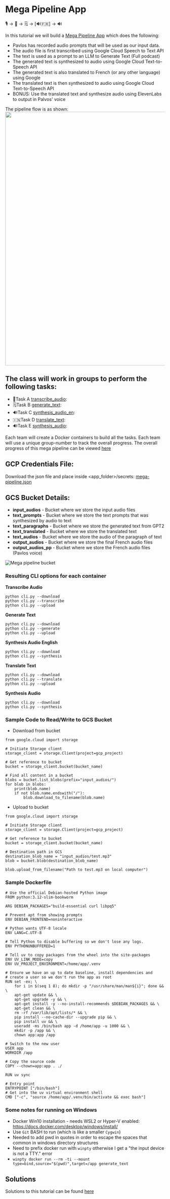 # Mega Pipeline App

🎙️ &rightarrow; 📝 &rightarrow; 🗒️ &rightarrow;  [🔊🇫🇷] &rightarrow; 🔊

In this tutorial we will build a [Mega Pipeline App](http://ac215-mega-pipeline.dlops.io/) which does the following:

* Pavlos has recorded audio prompts that will be used as our input data.
* The audio file is first transcribed using Google Cloud Speech to Text API
* The text is used as a prompt to an LLM to Generate Text (Full podcast)
* The generated text is synthesized to audio using Google Cloud Text-to-Speech API
* The generated text is also translated to French (or any other language) using Google
* The translated text is then synthesized to audio using Google Cloud Text-to-Speech API
* BONUS: Use the translated text and synthesize audio using ElevenLabs to output in Palvos' voice

The pipeline flow is as shown:
<img src="mega-pipeline-flow.png"  width="800">

## The class will work in groups to perform the following tasks:
* 📝Task A [transcribe_audio](https://github.com/dlops-io/mega-pipeline/tree/main/transcribe_audio):
* 🗒️Task B [generate_text](https://github.com/dlops-io/mega-pipeline/tree/main/generate_text):
* 🔊Task C [synthesis_audio_en](https://github.com/dlops-io/mega-pipeline/tree/main/synthesis_audio_en):
* 🇮🇳Task D [translate_text](https://github.com/dlops-io/mega-pipeline/tree/main/translate_text):
* 🔊Task E [synthesis_audio](https://github.com/dlops-io/mega-pipeline/tree/main/synthesis_audio):

Each team will create a Docker containers to build all the tasks. Each team will use a unique group-number to track the overall progress.
The overall progress of this mega pipeline can be viewed [here](http://ac215-mega-pipeline.dlops.io/)

## GCP Credentials File:
Download the json file and place inside <app_folder>/secrets:
<a href="https://canvas.harvard.edu/files/21857112/download?download_frd=1" download>mega-pipeline.json</a>


## GCS Bucket Details:
* **input_audios** - Bucket where we store the input audio files
* **text_prompts** - Bucket where we store the text prompts that was synthesized by audio to text
* **text_paragraphs** - Bucket where we store the generated text from GPT2
* **text_translated** - Bucket where we store the translated text
* **text_audios** - Bucket where we store the audio of the paragraph of text
* **output_audios** - Bucket where we store the final French audio files
* **output_audios_pp** - Bucket where we store the French audio files (Pavlos voice)

![Mega pipeline bucket](mega-pipeline-bucket.png)


### Resulting CLI options for each container

**Transcribe Audio**
```
python cli.py --download
python cli.py --transcribe
python cli.py --upload
```

**Generate Text**
```
python cli.py --download
python cli.py --generate
python cli.py --upload
```

**Synthesis Audio English**
```
python cli.py --download
python cli.py --synthesis
```

**Translate Text**
```
python cli.py --download
python cli.py --translate
python cli.py --upload
```

**Synthesis Audio**
```
python cli.py --download
python cli.py --synthesis
```


### Sample Code to Read/Write to GCS Bucket

* Download from bucket
```
from google.cloud import storage

# Initiate Storage client
storage_client = storage.Client(project=gcp_project)

# Get reference to bucket
bucket = storage_client.bucket(bucket_name)

# Find all content in a bucket
blobs = bucket.list_blobs(prefix="input_audios/")
for blob in blobs:
    print(blob.name)
    if not blob.name.endswith("/"):
        blob.download_to_filename(blob.name)

```

* Upload to bucket
```
from google.cloud import storage

# Initiate Storage client
storage_client = storage.Client(project=gcp_project)

# Get reference to bucket
bucket = storage_client.bucket(bucket_name)

# Destination path in GCS 
destination_blob_name = "input_audios/test.mp3"
blob = bucket.blob(destination_blob_name)

blob.upload_from_filename("Path to test.mp3 on local computer")

```

### Sample Dockerfile
```
# Use the official Debian-hosted Python image
FROM python:3.12-slim-bookworm

ARG DEBIAN_PACKAGES="build-essential curl libpq5"

# Prevent apt from showing prompts
ENV DEBIAN_FRONTEND=noninteractive

# Python wants UTF-8 locale
ENV LANG=C.UTF-8

# Tell Python to disable buffering so we don't lose any logs.
ENV PYTHONUNBUFFERED=1

# Tell uv to copy packages from the wheel into the site-packages
ENV UV_LINK_MODE=copy
ENV UV_PROJECT_ENVIRONMENT=/home/app/.venv

# Ensure we have an up to date baseline, install dependencies and
# create a user so we don't run the app as root
RUN set -ex; \
    for i in $(seq 1 8); do mkdir -p "/usr/share/man/man${i}"; done && \
    apt-get update && \
    apt-get upgrade -y && \
    apt-get install -y --no-install-recommends $DEBIAN_PACKAGES && \
    apt-get clean && \
    rm -rf /var/lib/apt/lists/* && \
    pip install --no-cache-dir --upgrade pip && \
    pip install uv && \
    useradd -ms /bin/bash app -d /home/app -u 1000 && \
    mkdir -p /app && \
    chown app:app /app

# Switch to the new user
USER app
WORKDIR /app

# Copy the source code
COPY --chown=app:app . ./

RUN uv sync

# Entry point
ENTRYPOINT ["/bin/bash"]
# Get into the uv virtual environment shell
CMD ["-c", "source /home/app/.venv/bin/activate && exec bash"]
```

### Some notes for running on Windows
* Docker Win10 installation - needs WSL2 or Hyper-V enabled: https://docs.docker.com/desktop/windows/install/
* Use `Git` BASH to run (which is like a smaller `Cygwin`)
* Needed to add pwd in quotes in order to escape the spaces that common in windows directory structures
* Need to prefix docker run with `winpty` otherwise I get a "the input device is not a TTY." error
* `winpty docker run --rm -ti --mount type=bind,source="$(pwd)",target=/app generate_text`

## Solutions
Solutions to this tutorial can be found [here]()
